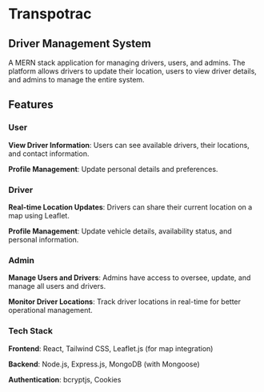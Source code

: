 # Transpotrac

## Driver Management System

A MERN stack application for managing drivers, users, and admins. The platform allows drivers to update their location, users to view driver details, and admins to manage the entire system.

## Features

### User

**View Driver Information**: Users can see available drivers, their locations, and contact information.

**Profile Management**: Update personal details and preferences.

### Driver

**Real-time Location Updates**: Drivers can share their current location on a map using Leaflet.

**Profile Management**: Update vehicle details, availability status, and personal information.

### Admin

**Manage Users and Drivers**: Admins have access to oversee, update, and manage all users and drivers.

**Monitor Driver Locations**: Track driver locations in real-time for better operational management.

### Tech Stack

**Frontend**: React, Tailwind CSS, Leaflet.js (for map integration)

**Backend**: Node.js, Express.js, MongoDB (with Mongoose)

**Authentication**: bcryptjs, Cookies

